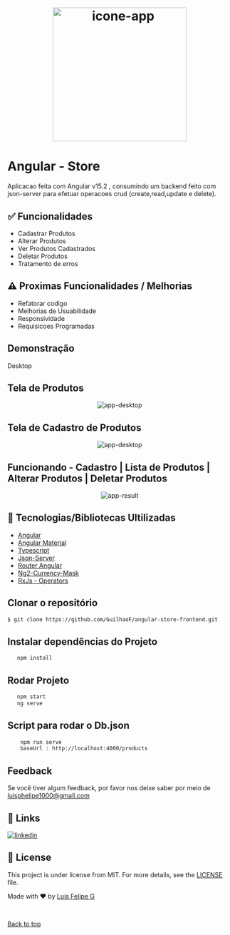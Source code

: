<h1 align="center" id="top">
  <img alt="icone-app" title="agencia-viagem-logo" width="300px"  src="https://img.icons8.com/officel/80/null/shop.png" />
</h1>

# Angular - Store

Aplicacao feita com Angular v15.2 , consumindo um backend feito com json-server para efetuar operacoes crud (create,read,update e delete).

## ✅ Funcionalidades

- Cadastrar Produtos
- Alterar Produtos
- Ver Produtos Cadastrados
- Deletar Produtos
- Tratamento de erros

## ⚠️ Proximas Funcionalidades / Melhorias

- Refatorar codigo
- Melhorias de Usuabilidade
- Responsividade
- Requisicoes Programadas

## Demonstração

Desktop

<h2> Tela de Produtos </h2>
<p align="center"> 
 <img src="https://user-images.githubusercontent.com/67026555/223901199-47b6b1b8-ac15-4a07-bc62-227f47aed8a6.png" alt="app-desktop"/>
</p>

<h2> Tela de Cadastro de Produtos </h2>
<p align="center"> 
 <img src="https://user-images.githubusercontent.com/67026555/223901491-edcea062-496c-448b-862b-52e6008ea95a.png" alt="app-desktop"/>
</p>

## Funcionando - Cadastro | Lista de Produtos | Alterar Produtos | Deletar Produtos

<p align="center"> 
 <img src="https://user-images.githubusercontent.com/67026555/223910080-dadb83d9-18ff-45aa-8d8a-e0e198e5bf8f.gif" alt="app-result"/>
</p>

## 🚀 Tecnologias/Bibliotecas Ultilizadas

- [Angular](https://angular.io/)
- [Angular Material](https://material.angular.io/)
- [Typescript](https://www.typescriptlang.org/)
- [Json-Server](https://github.com/typicode/json-server)
- [Router Angular](https://angular.io/api/router)
- [Ng2-Currency-Mask](https://www.npmjs.com/package/ng2-currency-mask)
- [RxJs - Operators](https://rxjs.dev/guide/operators)

## Clonar o repositório

```bash
$ git clone https://github.com/GuilhaoF/angular-store-frontend.git
```

## Instalar dependências do Projeto

```bash
   npm install
```

## Rodar Projeto

```bash
   npm start
   ng serve
```

## Script para rodar o Db.json

```bash
    npm run serve
    baseUrl : http://localhost:4000/products

```

## Feedback

Se você tiver algum feedback, por favor nos deixe saber por meio de luisphelipe1000@gmail.com

## 🔗 Links

[![linkedin](https://img.shields.io/badge/linkedin-0A66C2?style=for-the-badge&logo=linkedin&logoColor=white)](https://www.linkedin.com/in/luis-felipe-silv/)

## :memo: License

This project is under license from MIT. For more details, see the [LICENSE](LICENSE.md) file.

Made with :heart: by <a href="https://github.com/guilhaof" target="_blank">Luis Felipe G</a>

&#xa0;

<a href="#top">Back to top</a>
